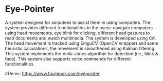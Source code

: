 # Eye-Pointer

A system designed for amputees to assist them in using computers. The system provides different functionalities to the users: navigate computers using head movements, eye blink for clicking, different head gestures to read documents and watch multimedia. The system is developed using C#. The head movement is tracked using EmguCV (OpenCV wrapper) and some heuristic calculations, the movement is smoothened using Kalman filtering. This system implements the Viola-Jones algorithm for detection (i.e., blink & face). This system also supports voice commands for different functionalities.

#Demo:
https://www.facebook.com/eyepointer
